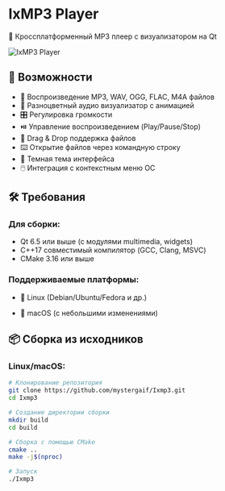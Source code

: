 # IxMP3 Player

🎵 Кроссплатформенный MP3 плеер с визуализатором на Qt

![IxMP3 Player](Ixmp3_logo.png)

## 🌟 Возможности

- 🎵 Воспроизведение MP3, WAV, OGG, FLAC, M4A файлов
- 🌈 Разноцветный аудио визуализатор с анимацией
- 🎛️ Регулировка громкости
- ⏯️ Управление воспроизведением (Play/Pause/Stop)
- 📱 Drag & Drop поддержка файлов
- ⌨️ Открытие файлов через командную строку
- 🌙 Темная тема интерфейса
- 🖱️ Интеграция с контекстным меню ОС


## 🛠️ Требования

### Для сборки:
- Qt 6.5 или выше (с модулями multimedia, widgets)
- C++17 совместимый компилятор (GCC, Clang, MSVC)
- CMake 3.16 или выше

### Поддерживаемые платформы:
- 🐧 Linux (Debian/Ubuntu/Fedora и др.)

- 🍏 macOS (с небольшими изменениями)

## 📦 Сборка из исходников

### Linux/macOS:
```bash
# Клонирование репозитория
git clone https://github.com/mystergaif/Ixmp3.git
cd Ixmp3

# Создание директории сборки
mkdir build
cd build

# Сборка с помощью CMake
cmake ..
make -j$(nproc)

# Запуск
./Ixmp3
